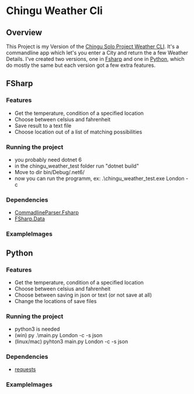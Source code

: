 # Chingu Weather Cli

## Overview
This Project is my Version of the [Chingu Solo Project Weather CLI](https://github.com/chingu-voyages/soloproject-tier3-chinguweather). 
It's a commandline app which let's you enter a City and return the a few Weather Details.
I've created two versions, one in [Fsharp](#FSharp) and one in [Python](#Python), which do mostly the same but each version got a few extra features.

## FSharp

### Features
* Get the temperature, condition of a specified location
* Choose between celsius and fahrenheit
* Save result to a text file
* Choose location out of a list of matching possibilities

### Running the project
* you probably need dotnet 6
* in the chingu_weather_test folder run "dotnet build"
* Move to dir bin/Debug/.net6/
* now you can run the programm, ex: .\chingu_weather_test.exe London -c

### Dependencies
* [CommadlineParser.Fsharp](https://github.com/commandlineparser/commandline)
* [FSharp.Data](https://github.com/fsprojects/FSharp.Data/)

### ExampleImages



## Python

### Features
* Get the temperature, condition of a specified location
* Choose between celsius and fahrenheit
* Choose between saving in json or text (or not save at all) 
* Change the locations of save files

### Running the project
* python3 is needed
* (win) py .\main.py London -c -s json
* (linux/mac) pyhton3 main.py London -c -s json

### Dependencies
* [requests](https://pypi.org/project/requests/)

### ExampleImages
